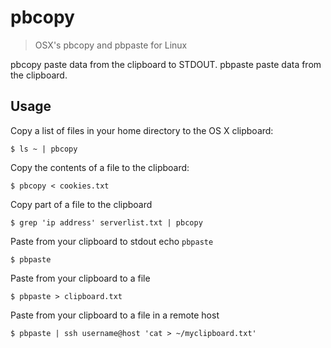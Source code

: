 # pbcopy
> OSX's pbcopy and pbpaste for Linux

pbcopy paste data from the clipboard to STDOUT.
pbpaste paste data from the clipboard.

## Usage

Copy a list of files in your home directory to the OS X clipboard:
```fish
$ ls ~ | pbcopy
```

Copy the contents of a file to the clipboard:
```fish
$ pbcopy < cookies.txt
```

Copy part of a file to the clipboard
```fish
$ grep 'ip address' serverlist.txt | pbcopy
```

Paste from your clipboard to stdout
echo `pbpaste`
```fish
$ pbpaste
```

Paste from your clipboard to a file
```fish
$ pbpaste > clipboard.txt
```

Paste from your clipboard to a file in a remote host
```fish
$ pbpaste | ssh username@host 'cat > ~/myclipboard.txt'
```